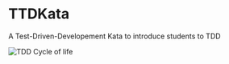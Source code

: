 # TTDKata
A Test-Driven-Developement Kata to introduce students to TDD

![TDD Cycle of life](https://github.com/Thallosaurier/TTDKata/img/col.png "TDD Cycle of life") 